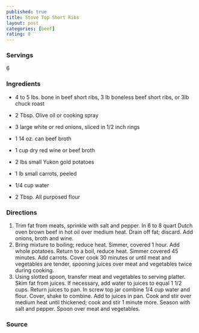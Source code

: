 ```yaml
---
published: true
title: Stove Top Short Ribs
layout: post
categories: [beef]
rating: 0
---
```

### Servings
6

### Ingredients
- 4 to 5 lbs. bone in beef short ribs, 3 lb boneless beef short ribs, or 3lb chuck roast

- 2 Tbsp. Olive oil or cooking spray
- 3 large white or red onions, sliced in 1/2 inch rings
- 1 14 oz. can beef broth
- 1 cup dry red wine or beef broth
- 2 lbs small Yukon gold potatoes
- 1 lb small carrots, peeled
- 1/4 cup water
- 2 Tbsp. All purposed flour

### Directions
1. Trim fat from meats, sprinkle with salt and pepper.  In 6 to 8 quart Dutch oven brown beef in hot oil over medium heat.  Drain off fat; discard.  Add onions, broth and wine.
2. Bring mixture to boiling; reduce heat.  Simmer, covered 1 hour.  Add whole potatoes.  Return to a boil, reduce heat.  Simmer covered 45 minutes.  Add carrots.  Cover cook 30 minutes or until meat and vegetables are tender, spooning juices over meat and vegetables twice during cooking.
3. Using slotted spoon, transfer meat and vegetables to serving platter.  Skim fat from juices.  If necessary, add water to juices to equal 1 1/2 cups.  Return juices to pan.  In screw top jar combine 1/4 cup water and flour.   Cover, shake to combine.   Add to juices in pan.  Cook and stir over medium heat until thickened; cook and stir 1 minute more.  Season with salt and pepper.  Spoon over meat and vegetables.

### Source

